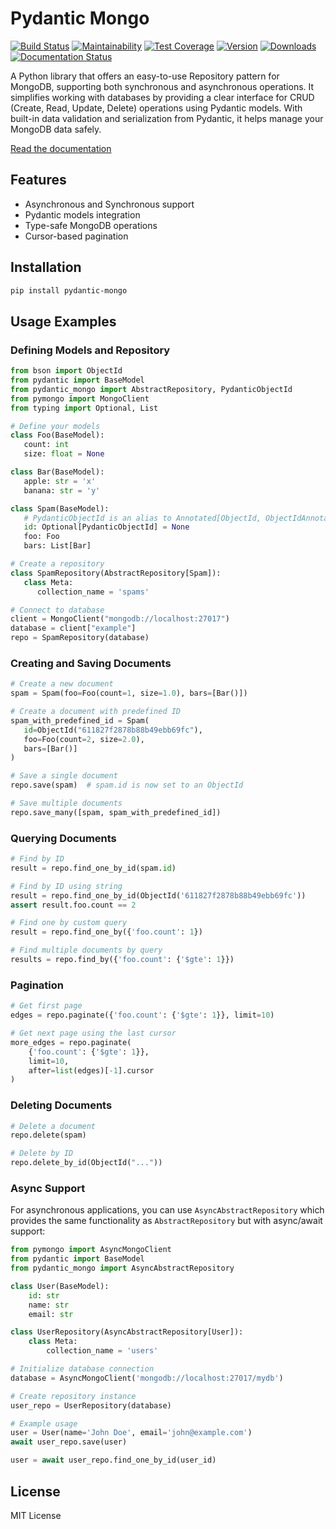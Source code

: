 # Pydantic Mongo

[![Build Status](https://github.com/jefersondaniel/pydantic-mongo/actions/workflows/test.yml/badge.svg)](https://github.com/jefersondaniel/pydantic-mongo/actions) 
[![Maintainability](https://api.codeclimate.com/v1/badges/5c92ea54aefa29f919cf/maintainability)](https://codeclimate.com/github/jefersondaniel/pydantic-mongo/maintainability) 
[![Test Coverage](https://api.codeclimate.com/v1/badges/5c92ea54aefa29f919cf/test_coverage)](https://codeclimate.com/github/jefersondaniel/pydantic-mongo/test_coverage) 
[![Version](https://badge.fury.io/py/pydantic-mongo.svg)](https://pypi.python.org/pypi/pydantic-mongo) 
[![Downloads](https://img.shields.io/pypi/dm/pydantic-mongo.svg)](https://pypi.python.org/pypi/pydantic-mongo)
[![Documentation Status](https://readthedocs.org/projects/pydantic-mongo/badge/?version=latest)](https://pydantic-mongo.readthedocs.io/en/latest/?badge=latest)

A Python library that offers an easy-to-use Repository pattern for MongoDB, supporting both synchronous and asynchronous operations. It simplifies working with databases by providing a clear interface for CRUD (Create, Read, Update, Delete) operations using Pydantic models. With built-in data validation and serialization from Pydantic, it helps manage your MongoDB data safely.

[Read the documentation](https://pydantic-mongo.readthedocs.io/)

## Features

* Asynchronous and Synchronous support
* Pydantic models integration
* Type-safe MongoDB operations
* Cursor-based pagination

## Installation

```bash
pip install pydantic-mongo
```

## Usage Examples

### Defining Models and Repository

```python
from bson import ObjectId
from pydantic import BaseModel
from pydantic_mongo import AbstractRepository, PydanticObjectId
from pymongo import MongoClient
from typing import Optional, List

# Define your models
class Foo(BaseModel):
   count: int
   size: float = None

class Bar(BaseModel):
   apple: str = 'x'
   banana: str = 'y'

class Spam(BaseModel):
   # PydanticObjectId is an alias to Annotated[ObjectId, ObjectIdAnnotation]
   id: Optional[PydanticObjectId] = None
   foo: Foo
   bars: List[Bar]

# Create a repository
class SpamRepository(AbstractRepository[Spam]):
   class Meta:
      collection_name = 'spams'

# Connect to database
client = MongoClient("mongodb://localhost:27017")
database = client["example"]
repo = SpamRepository(database)
```

### Creating and Saving Documents

```python
# Create a new document
spam = Spam(foo=Foo(count=1, size=1.0), bars=[Bar()])

# Create a document with predefined ID
spam_with_predefined_id = Spam(
   id=ObjectId("611827f2878b88b49ebb69fc"),
   foo=Foo(count=2, size=2.0),
   bars=[Bar()]
)

# Save a single document
repo.save(spam)  # spam.id is now set to an ObjectId

# Save multiple documents
repo.save_many([spam, spam_with_predefined_id])
```

### Querying Documents

```python
# Find by ID
result = repo.find_one_by_id(spam.id)

# Find by ID using string
result = repo.find_one_by_id(ObjectId('611827f2878b88b49ebb69fc'))
assert result.foo.count == 2

# Find one by custom query
result = repo.find_one_by({'foo.count': 1})

# Find multiple documents by query
results = repo.find_by({'foo.count': {'$gte': 1}})
```

### Pagination

```python
# Get first page
edges = repo.paginate({'foo.count': {'$gte': 1}}, limit=10)

# Get next page using the last cursor
more_edges = repo.paginate(
    {'foo.count': {'$gte': 1}}, 
    limit=10, 
    after=list(edges)[-1].cursor
)
```

### Deleting Documents

```python
# Delete a document
repo.delete(spam)

# Delete by ID
repo.delete_by_id(ObjectId("..."))
```

### Async Support

For asynchronous applications, you can use `AsyncAbstractRepository` which provides the same functionality as `AbstractRepository` but with async/await support:

```python
from pymongo import AsyncMongoClient
from pydantic import BaseModel
from pydantic_mongo import AsyncAbstractRepository

class User(BaseModel):
    id: str
    name: str
    email: str

class UserRepository(AsyncAbstractRepository[User]):
    class Meta:
        collection_name = 'users'

# Initialize database connection
database = AsyncMongoClient('mongodb://localhost:27017/mydb')

# Create repository instance
user_repo = UserRepository(database)

# Example usage
user = User(name='John Doe', email='john@example.com')
await user_repo.save(user)

user = await user_repo.find_one_by_id(user_id)
```

## License

MIT License
